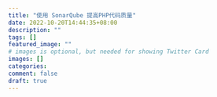 ```yaml
---
title: "使用 SonarQube 提高PHP代码质量"
date: 2022-10-20T14:44:35+08:00
description: ""
tags: []
featured_image: ""
# images is optional, but needed for showing Twitter Card
images: []
categories:
comment: false
draft: true
---
```

